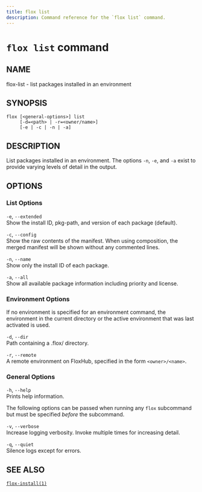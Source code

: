```yaml
---
title: flox list
description: Command reference for the `flox list` command.
---
```


# `flox list` command

## NAME

flox-list - list packages installed in an environment

## SYNOPSIS

    flox [<general-options>] list
         [-d=<path> | -r=<owner/name>]
         [-e | -c | -n | -a]

## DESCRIPTION

List packages installed in an environment. The options `-n`, `-e`, and
`-a` exist to provide varying levels of detail in the output.

## OPTIONS

### List Options

`-e`, `--extended`  
Show the install ID, pkg-path, and version of each package (default).

`-c`, `--config`  
Show the raw contents of the manifest. When using composition, the
merged manifest will be shown without any commented lines.

`-n`, `--name`  
Show only the install ID of each package.

`-a`, `--all`  
Show all available package information including priority and license.

### Environment Options

If no environment is specified for an environment command, the
environment in the current directory or the active environment that was
last activated is used.

`-d`, `--dir`  
Path containing a .flox/ directory.

`-r`, `--remote`  
A remote environment on FloxHub, specified in the form `<owner>/<name>`.

### General Options

`-h`, `--help`  
Prints help information.

The following options can be passed when running any `flox` subcommand
but must be specified *before* the subcommand.

`-v`, `--verbose`  
Increase logging verbosity. Invoke multiple times for increasing detail.

`-q`, `--quiet`  
Silence logs except for errors.

## SEE ALSO

[`flox-install(1)`](./flox-install.md)
